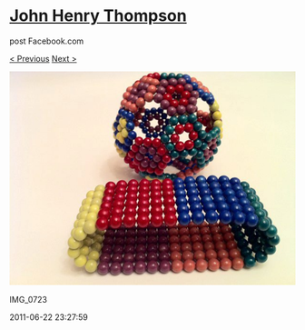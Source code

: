 # [John Henry Thompson](../README.md)
post Facebook.com

[< Previous](2011-06-22-3.md) [Next >](2011-06-22-5.md)

[![](../media/2011-06-22/Magnetic-Balls-IMG_0723.jpg)](../README.md)

IMG_0723

2011-06-22 23:27:59